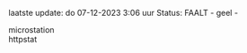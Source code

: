 laatste update: 
do 07-12-2023  3:06   uur 
Status: FAALT - geel - 
<div class="service Y">microstation</div><div class="service G">httpstat</div>